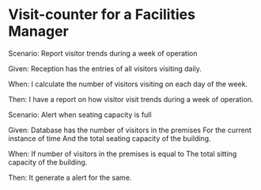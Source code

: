 # Visit-counter for a Facilities Manager

Scenario: Report visitor trends during a week of operation

  Given: Reception has the entries of all visitors visiting daily.
  
  When: I calculate the number of visitors visiting on each day of the week.
  
  Then: I have a report on how visitor visit trends during a week of operation.

Scenario: Alert when seating capacity is full

  Given: Database has the number of visitors in the premises
  For the current instance of time
  And the total seating capacity of the building.
  
  When: If number of visitors in the premises is equal to 
  The total sitting capacity of the building.
  
  Then: It generate a alert for the same.
